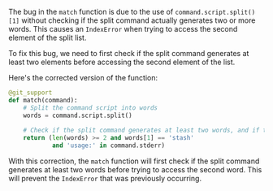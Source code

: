 The bug in the `match` function is due to the use of `command.script.split()[1]` without checking if the split command actually generates two or more words. This causes an `IndexError` when trying to access the second element of the split list.

To fix this bug, we need to first check if the split command generates at least two elements before accessing the second element of the list.

Here's the corrected version of the function:

```python
@git_support
def match(command):
    # Split the command script into words
    words = command.script.split()
    
    # Check if the split command generates at least two words, and if the second word is 'stash'
    return (len(words) >= 2 and words[1] == 'stash'
            and 'usage:' in command.stderr)
```

With this correction, the `match` function will first check if the split command generates at least two words before trying to access the second word. This will prevent the `IndexError` that was previously occurring.